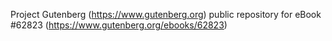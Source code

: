 Project Gutenberg (https://www.gutenberg.org) public repository for eBook #62823 (https://www.gutenberg.org/ebooks/62823)
